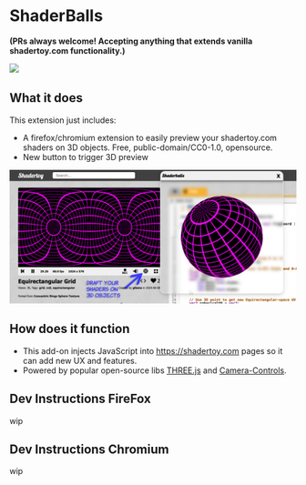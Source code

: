 # ShaderBalls
**(PRs always welcome! Accepting anything that extends vanilla shadertoy.com functionality.)**

![](readme-assets/ShaderBalls.webp)

## What it does

This extension just includes:

* A firefox/chromium extension to easily preview your shadertoy.com shaders on 3D objects. Free, public-domain/CC0-1.0, opensource.
* New button to trigger 3D preview

![](readme-assets/ShaderBalls.png)

## How does it function

* This add-on injects JavaScript into https://shadertoy.com pages so it can add new UX and features.
* Powered by popular open-source libs [THREE.js](https://github.com/mrdoob/three.js) and [Camera-Controls](https://github.com/yomotsu/camera-controls).

## Dev Instructions FireFox

wip

## Dev Instructions Chromium

wip
